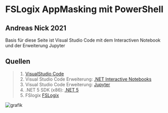 # FSLogix AppMasking mit PowerShell
## Andreas Nick 2021

Basis für diese Seite ist Visual Studio Code mit dem Interactiven Notebook und der Erweiterung Jupyter

## Quellen

>1. [VisualStudio Code](https://code.visualstudio.com/)
>2. Visual Studio Code Erweiterung: [.NET Interactive Notebooks](https://marketplace.visualstudio.com/items?itemName=ms-dotnettools.dotnet-interactive-vscode)
>3. Visual Studio Code Erweiterung: [Jupyter](https://marketplace.visualstudio.com/items?itemName=ms-toolsai.jupyter)
>4. .NET 5 SDK (x86): [.NET 5](https://dotnet.microsoft.com/download/dotnet/5.0)
>5. FSlogix [FSLogix](https://aka.ms/fslogix/download)

![grafik](https://user-images.githubusercontent.com/3180008/134062852-6bcc981a-4972-47df-b731-9d1a2b875f50.png)
